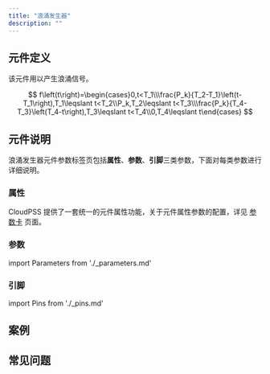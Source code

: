 ```yaml
---
title: "浪涌发生器"
description: ""
---
```


## 元件定义
该元件用以产生浪涌信号。

$$
f\left(t\right)=\begin{cases}0,t<T_1\\\frac{P_k}{T_2-T_1}\left(t-T_1\right),T_1\leqslant t<T_2\\P_k,T_2\leqslant t<T_3\\\frac{P_k}{T_4-T_3}\left(T_4-t\right),T_3\leqslant t<T_4\\0,T_4\leqslant t\end{cases}
$$

## 元件说明

浪涌发生器元件参数标签页包括**属性**、**参数**、**引脚**三类参数，下面对每类参数进行详细说明。

### 属性

CloudPSS 提供了一套统一的元件属性功能，关于元件属性参数的配置，详见 [参数卡](docs/documents/software/10-xstudio/20-simstudio/40-workbench/20-function-zone/30-design-tab/30-param-panel/index.md) 页面。

### 参数

import Parameters from './_parameters.md'

<Parameters/>

### 引脚

import Pins from './_pins.md'

<Pins/>

## 案例

## 常见问题

